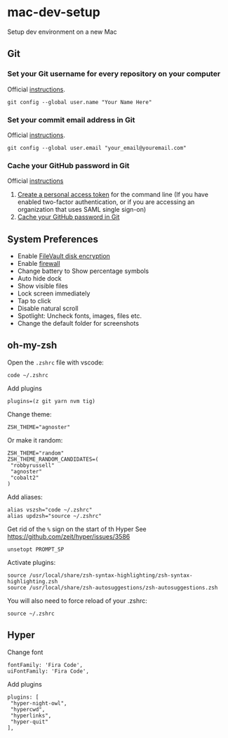 # mac-dev-setup
Setup dev environment on a new Mac

## Git

### Set your Git username for every repository on your computer
Official [instructions](https://help.github.com/en/github/using-git/setting-your-username-in-git).

````
git config --global user.name "Your Name Here"
````

### Set your commit email address in Git
Official [instructions](https://help.github.com/en/github/setting-up-and-managing-your-github-user-account/setting-your-commit-email-address#setting-your-commit-email-address-in-git).
````
git config --global user.email "your_email@youremail.com"
````

### Cache your GitHub password in Git
Official [instructions](https://help.github.com/en/github/using-git/caching-your-github-password-in-git)
1. [Create a personal access token](https://help.github.com/en/github/authenticating-to-github/creating-a-personal-access-token-for-the-command-line) for the command line (If you have enabled two-factor authentication, or if you are accessing an organization that uses SAML single sign-on)
 2. [Cache your GitHub password in Git](https://help.github.com/en/github/using-git/caching-your-github-password-in-git)

## System Preferences
- Enable [FileVault disk encryption](https://support.apple.com/en-us/HT204837)
- Enable [firewall](https://support.apple.com/en-us/HT201642)
- Change battery to Show percentage symbols
- Auto hide dock
- Show visible files
- Lock screen immediately
- Tap to click
- Disable natural scroll
- Spotlight: Uncheck fonts, images, files etc.
- Change the default folder for screenshots

## oh-my-zsh 

Open the `.zshrc` file with vscode:

````
code ~/.zshrc
````

Add plugins

````
plugins=(z git yarn nvm tig)
```` 

Change theme:

````
ZSH_THEME="agnoster"
````

Or make it random:

```
ZSH_THEME="random"
ZSH_THEME_RANDOM_CANDIDATES=(
 "robbyrussell"
 "agnoster"
 "cobalt2"
)
```

Add aliases:
````
alias vszsh="code ~/.zshrc"
alias updzsh="source ~/.zshrc"
````

Get rid of the `%` sign on the start of th Hyper
See https://github.com/zeit/hyper/issues/3586

````
unsetopt PROMPT_SP
````

Activate plugins:

````
source /usr/local/share/zsh-syntax-highlighting/zsh-syntax-highlighting.zsh
source /usr/local/share/zsh-autosuggestions/zsh-autosuggestions.zsh
````

You will also need to force reload of your .zshrc:

````
source ~/.zshrc
````

## Hyper
Change font

````
fontFamily: 'Fira Code',
uiFontFamily: 'Fira Code',
````

Add plugins

````
plugins: [
 "hyper-night-owl",
 "hypercwd",
 "hyperlinks",
 "hyper-quit"
],
````

